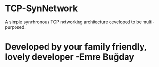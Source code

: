 # TCP-SynNetwork
A simple synchronous TCP networking architecture  developed to be multi-purposed.

# Developed by your family friendly, lovely developer -Emre Buğday
